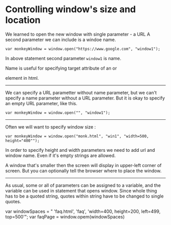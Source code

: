 # Controlling window's size and location

We learned to open the new window with single parameter - a URL
A second parameter we can include is a windoe name.

`var monkeyWindow = window.open("https://www.google.com", "window1");`

In above statement second parameter `window1` is name.

Name is useful for specifying target attribute of an <a> or <form> element in html.

---

We can specify a URL parametter without name parameter,
but we can't specify a name parameter without a URL parameter.
But it is okay to specify an empty URL parameter, like this.

`var monkeyWindow = window.open("", "window1");`

---

Often we will want to specify window size :

`var monkeyWindow = window.open("monk.html", "win1", "width=500, height="400"");`

In order to specify height and width parameters we need to add url and window name.
Even if it's empty strings are allowed.

A window that's smaller then the screen will display in upper-left corner of screen. But you can optionally tell the browser where to place the window.

---

As usual, some or all of parameters can be assigned to a variable, and the variable can be used in statement that opens window. Since whole thing has to be a quoted string, quotes within string have to be changed to single quotes.

var windowSpaces = " 'faq.html', 'faq', 'width=400, height=200, left=499, top=500'";
var faqPage = window.opem(windowSpaces)
